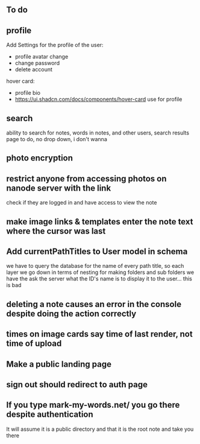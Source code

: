 ## To do

## profile

Add Settings for the profile of the user:

- profile avatar change
- change password
- delete account

hover card:

- profile bio
- https://ui.shadcn.com/docs/components/hover-card use for profile

## search

ability to search for notes, words in notes, and other users, search results page to do, no drop down, i don't wanna 

## photo encryption

## restrict anyone from accessing photos on nanode server with the link

check if they are logged in and have access to view the note

## make image links & templates enter the note text where the cursor was last

## Add currentPathTitles to User model in schema

we have to query the database for the name of every path title, so each layer we go down in terms of nesting for making folders and sub folders we have the ask the server what the ID's name is to display it to the user... this is bad

## deleting a note causes an error in the console despite doing the action correctly

## times on image cards say time of last render, not time of upload

## Make a public landing page 

## sign out should redirect to auth page

## If you type mark-my-words.net/<directoryName> you go there despite authentication

It will assume it is a public directory and that it is the root note and take you there
